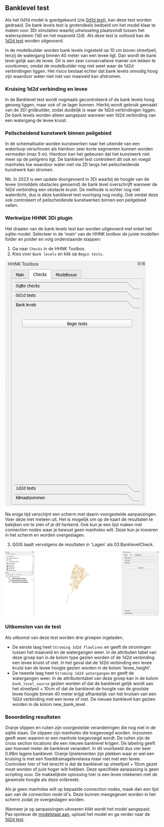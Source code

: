 ## **Banklevel test**
Als het 0d1d model is goedgekeurd (zie [0d1d test](g_0d1d_test.md)), kan deze test worden gedraaid. De bank levels test is grotendeels bedoeld om het model klaar te maken voor 3Di simulaties waarbij uitwisseling plaatsvindt tussen het watersysteem (1d) en het maaiveld (2d). Als deze test is voltooid kan de [1d2d test](i_1d2d_test.md) worden uitgevoerd.

In de modelbuilder worden bank levels ingesteld op 10 cm boven streefpeil, tenzij de watergang binnen 40 meter van een levee ligt. Dan wordt de bank level gelijk aan de levee. Dit is een zeer conservatieve manier om lekken te voorkomen, omdat de modelbuilder nog niet weet waar de 1d2d verbindingen liggen. Het risico bestaat echter dat bank levels onnodig hoog zijn waardoor water niet niet van maaiveld kan afstromen. 

### Kruising 1d2d verbinding en levee
In de Banklevel test wordt nogmaals gecontroleerd of de bank levels hoog genoeg liggen, maar ook of ze lager kunnen. Hierbij wordt gebruik gemaakt van de 3Di gridbuilder, zodat duidelijk is waar de 1d2d verbindingen liggen. De bank levels worden alleen aangepast wanneer een 1d2d verbinding van een watergang de levee kruist. 

### Peilscheidend kunstwerk binnen peilgebied
In de schematisatie worden kunstwerken naar het uiteinde van een waterloop verschoven als hierdoor zeer korte segmenten kunnen worden vermeden (max 5 m). Hierdoor kan het gebeuren dat het kunstwerk niet meer op de peilgrens ligt. De banklevel test controleert dit ook en voegd manholes toe waardoor water niet via 2D langs het peilscheidende kunstwerk kan stromen.

Nb. In 2023 is een update doorgevoerd in 3Di waarbij de hoogte van de levee (inmiddels obstacles genoemd) de bank level overschrijft wanneer de 1d2d verbinding een obstacle kruist. De methode is echter nog niet waterdicht, dus is deze banklevel test voorlopig nog nodig. Ook omdat deze ook controleert of peilscheidende kunstwerken binnen een peilgebied vallen.

### **Werkwijze HHNK 3Di plugin**
Het draaien van de bank levels test kan worden uitgevoerd met enkel het sqlite-model. Selecteer in de 'main' van de HHNK toolbox de juiste modellen folder en polder en volg onderstaande stappen:

1. Ga naar `Checks` in de HHNK Toolbox.
2. Kies voor `Bank levels` en klik op `Begin tests`.

 ![Alt text](../../images/2_werkwijze_bwn/e_model_controleren_verbeteren/5_banklevel_test/Banklevel_tests.png)

 Na enige tijd verschijnt een scherm met daarin voorgestelde aanpassingen. Voer deze niet meteen uit. Het is mogelijk om op de kaart de resultaten te bekijken om te zien of je dit herkend. Ook kun je een lijst maken met connection nodes waar je bewust geen manholes wilt. Deze kun je invoeren in het scherm en worden overgeslagen.

3. QGIS laadt vervolgens de resultaten in 'Lagen' als 03.BanklevelCheck.

![Alt text](../../images/2_werkwijze_bwn/e_model_controleren_verbeteren/5_banklevel_test/Resultaten_banklevel_test.png)



### **Uitkomsten van de test**
Als uitkomst van deze test worden drie groepen ingeladen. 
* De eerste laag heet `Stroming 1d2d flowlines` en geeft de stromingen tussen het maaiveld en de watergangen weer. In de attributen tabel van deze groep kan in de kolom type gezien worden of de 1d2d verbinding een levee kruist of niet. In het geval dat de 1d2d verbinding een levee kruist kan de levee hoogte gezien worden in de kolom 'levee_height'.
* De tweede laag heet `Stroming 1d2d watergangen` en geeft de watergangen weer. In de attributentabel van deze groep kan in de kolom `bank_level_source` gezien worden of dat de banklevel gelijk wordt aan het streefpeil + 10cm of dat de banklevel de hoogte van de grootste levee hoogte binnen 40 meter krijgt afhankelijk van het kruisen van een 1d2d verbinding met een levee of niet. De nieuwe banklevel kan gezien worden in de kolom new_bank_level. 

### **Beoordeling resultaten**
Oranje stippen en ruiten zijn voorgestelde veranderingen die nog niet in de sqlite staan. De stippen zijn manholes die toegevoegd worden. Inzoomen geeft weer waarom er een manhole toegevoegd wordt. De ruiten zijn de cross section locations die een nieuwe banklevel krijgen. De labeling geeft aan hoeveel meter de banklevel verandert. In dit voorbeeld dus vier keer 0.98m lagere banklevel. Oranje lijnelementen zijn plekken waar er wel een kruising is met een fixeddrainagelevelarea maar niet met een levee. Controleer hier of het terecht is dat de banklevel op streefpeil + 10cm gezet moet worden of juist hoger wilt hebben. Deze specifieke aanpassing is geen scripting voor. De makkelijkste oplossing hier is een levee intekenen met de gewenste hoogte als deze ontbreekt.

Als je geen manholes wilt op bepaalde connection nodes, maak dan een lijst aan van de connection node id's. Deze kunnen meegegeven worden in het scherm zodat ze overgeslagen worden.

Wanneer je op aanpassingen uitvoeren klikt wordt het model aangepast. Pas opnieuw de [modelstaat aan](d_modelstaat_aanpassen.md), upload het model en ga verder naar de [1d2d test](i_1d2d_test.md).